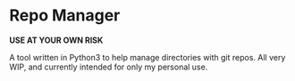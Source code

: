 # Repo Manager

**USE AT YOUR OWN RISK**

A tool written in Python3 to help manage directories with git repos. All very WIP, and currently intended for only my personal use.
